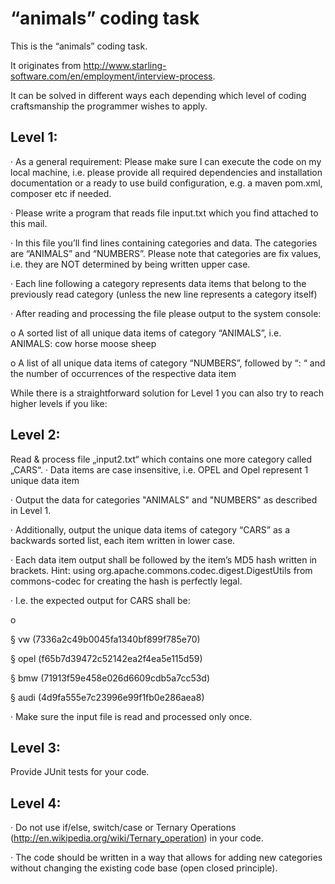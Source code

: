 “animals” coding task
=====================


This is the “animals” coding task.

It originates from http://www.starling-software.com/en/employment/interview-process.



It can be solved in different ways each depending which level of coding craftsmanship the programmer wishes to apply.


## Level 1:

·     As a general requirement: Please make sure I can execute the code on my local machine, i.e. please provide all required dependencies and installation documentation or a ready to use build configuration, e.g. a maven pom.xml, composer etc if needed.

·     Please write a program that reads file input.txt which you find attached to this mail.

·     In this file you’ll find lines containing categories and data. The categories are “ANIMALS” and “NUMBERS”.
Please note that categories are fix values, i.e. they are NOT determined by being written upper case.

·     Each line following a category represents data items that belong to the previously read category (unless the new line represents a category itself)

·     After reading and processing the file please output to the system console:

o   A sorted list of all unique data items of category “ANIMALS”, i.e.
ANIMALS:
cow
horse
moose
sheep

o   A list of all unique data items of category “NUMBERS”, followed by “: “ and the number of occurrences of the respective data item



While there is a straightforward solution for Level 1 you can also try to reach higher levels if you like:


## Level 2:

Read & process file „input2.txt“ which contains one more category called „CARS“.
·     Data items are case insensitive, i.e. OPEL and Opel represent 1 unique data item

·     Output the data for categories "ANIMALS" and "NUMBERS" as described in Level 1.

·     Additionally, output the unique data items of category “CARS” as a backwards sorted list, each item written in lower case.

·     Each data item output shall be followed by the item’s MD5 hash written in brackets.
Hint: using org.apache.commons.codec.digest.DigestUtils from commons-codec for creating the hash is perfectly legal.

·     I.e. the expected output for CARS shall be:

o

§  vw (7336a2c49b0045fa1340bf899f785e70)

§  opel (f65b7d39472c52142ea2f4ea5e115d59)

§  bmw (71913f59e458e026d6609cdb5a7cc53d)

§  audi (4d9fa555e7c23996e99f1fb0e286aea8)

·     Make sure the input file is read and processed only once.





## Level 3:

Provide JUnit tests for your code.


## Level 4:

·     Do not use if/else, switch/case or Ternary Operations (http://en.wikipedia.org/wiki/Ternary_operation) in your code.

·     The code should be written in a way that allows for adding new categories without changing the existing code base (open closed principle).




